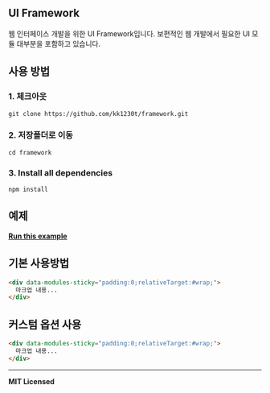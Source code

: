 
## UI Framework
웹 인터페이스 개발을 위한 UI Framework입니다.
보편적인 웹 개발에서 필요한 UI 모듈 대부분을 포함하고 있습니다.


## 사용 방법

### 1. 체크아웃
```
git clone https://github.com/kk1230t/framework.git
```

### 2. 저장폴더로 이동
```
cd framework
```

### 3. Install all dependencies
```
npm install
```


## 예제
<a href="https://kk1230t.github.io/framework/" target="_blank"><strong>Run this example</strong></a>


## 기본 사용방법

```html
<div data-modules-sticky="padding:0;relativeTarget:#wrap;">
  마크업 내용...
</div>
```

## 커스텀 옵션 사용

```html
<div data-modules-sticky="padding:0;relativeTarget:#wrap;">
  마크업 내용...
</div>
```

---

**MIT Licensed**
